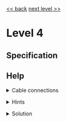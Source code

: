 [<< back](index) [next level >>](level5)

# Level 4


## Specification


## Help


<details markdown=1><summary>Cable connections</summary>
  

 
</details>

<p></p>

<details markdown=1><summary>Hints</summary>
  

 
</details>

<p></p>

<details markdown=1><summary>Solution</summary>

MCU1

```
CODE
```

MCU2

```
CODE
```

</details>